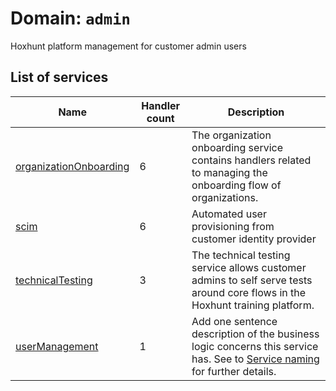 # Domain: `admin`

<!--- #region short-description --->

Hoxhunt platform management for customer admin users

<!--- #endregion short-description --->
<!--- DO NOT EDIT UNDER THIS LINE, AUTOGENERATED CONTENT --->

<!---
 The table is generated with a script that is run after handlertree generation.
 You can run the generation manually by running `yarn generate:handlerdocs`
--->

## List of services

| Name                                                         | Handler count | Description                                                                                                                                          |
| ------------------------------------------------------------ | ------------- | ---------------------------------------------------------------------------------------------------------------------------------------------------- |
| [organizationOnboarding](./organizationOnboarding/README.md) | 6             | The organization onboarding service contains handlers related to managing the onboarding flow of organizations.                                      |
| [scim](./scim/README.md)                                     | 6             | Automated user provisioning from customer identity provider                                                                                          |
| [technicalTesting](./technicalTesting/README.md)             | 3             | The technical testing service allows customer admins to self serve tests around core flows in the Hoxhunt training platform.                         |
| [userManagement](./userManagement/README.md)                 | 1             | Add one sentence description of the business logic concerns this service has. See to [Service naming](../../README.md#Services) for further details. |
